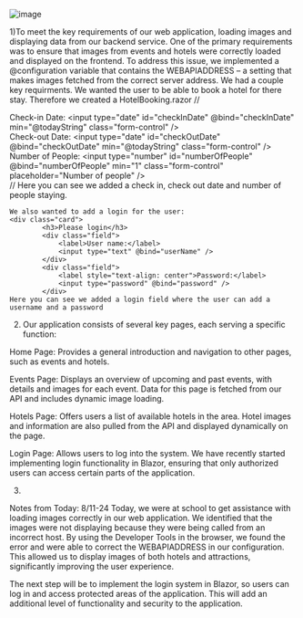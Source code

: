 ![image](https://github.com/user-attachments/assets/bdf2c7dd-1936-480f-a06b-acb3ad158937)

1)To meet the key requirements of our web application, loading images and displaying data from our backend service. One of the primary requirements was to ensure that images from events and hotels were correctly loaded and displayed on the frontend. To address this issue, we implemented a @configuration variable that contains the WEBAPIADDRESS – a setting that makes images fetched from the correct server address.
We had a couple key requirments. We wanted the user to be able to book a hotel for there stay. Therefore we created a HotelBooking.razor 
 //<div class="row justify-content-center mt-4">
        <div class="col-md-4">
            <label for="checkInDate">Check-in Date:</label>
            <input type="date" id="checkInDate" @bind="checkInDate" min="@todayString" class="form-control" />
        </div>
        <div class="col-md-4">
            <label for="checkOutDate">Check-out Date:</label>
            <input type="date" id="checkOutDate" @bind="checkOutDate" min="@todayString" class="form-control" />
        </div>
        <div class="col-md-4">
            <label for="numberOfPeople">Number of People:</label>
            <input type="number" id="numberOfPeople" @bind="numberOfPeople" min="1" class="form-control" placeholder="Number of people" />
        </div>
    </div>//
    Here you can see we added a check in, check out date and number of people staying.
    
    We also wanted to add a login for the user:  
    <div class="card">
            <h3>Please login</h3>
            <div class="field">
                <label>User name:</label>
                <input type="text" @bind="userName" />
            </div>
            <div class="field">
                <label style="text-align: center">Password:</label>
                <input type="password" @bind="password" />
            </div>
    Here you can see we added a login field where the user can add a username and a password

2) Our application consists of several key pages, each serving a specific function:

Home Page: Provides a general introduction and navigation to other pages, such as events and hotels.

Events Page: Displays an overview of upcoming and past events, with details and images for each event. Data for this page is fetched from our API and includes dynamic image loading.

Hotels Page: Offers users a list of available hotels in the area. Hotel images and information are also pulled from the API and displayed dynamically on the page.

Login Page: Allows users to log into the system. We have recently started implementing login functionality in Blazor, ensuring that only authorized users can access certain parts of the application.

3)

Notes from Today: 8/11-24
Today, we were at school to get assistance with loading images correctly in our web application. We identified that the images were not displaying because they were being called from an incorrect host. By using the Developer Tools in the browser, we found the error and were able to correct the WEBAPIADDRESS in our configuration. This allowed us to display images of both hotels and attractions, significantly improving the user experience.

The next step will be to implement the login system in Blazor, so users can log in and access protected areas of the application. This will add an additional level of functionality and security to the application.
